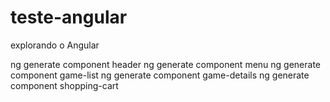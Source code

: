 # teste-angular
explorando o Angular

ng generate component header
ng generate component menu
ng generate component game-list
ng generate component game-details
ng generate component shopping-cart
